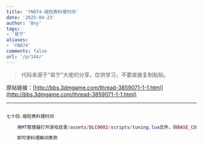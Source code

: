 ```yaml
---
title: 'YN074-缩短煮料理时间'
date: '2025-04-23'
author: 'Bny'
tags:
- '易宁'
aliases:
- 'YN074'
comments: false
url: '/p/144/'
---
```


> 代码来源于“易宁”大佬的分享，仅供学习，不要直接复制粘贴。

原帖链接：[http://bbs.3dmgame.com/thread-3859071-1-1.html](http://bbs.3dmgame.com/thread-3859071-1-1.html)

---

```lua  

七十四.缩短煮料理时间

	用MT管理器打开游戏目录/assets/DLC0002/scripts/tuning.lua文件，将BASE_COOK_TIME = night_time*.3333,替换为BASE_COOK_TIME = seg_time*.01,

	即可使料理瞬间煮熟

```  

